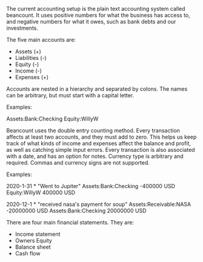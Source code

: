 The current accounting setup is the plain text accounting system called beancount. It uses positive numbers for what the business has access to, and negative numbers for what it owes, such as bank debts and our investments.

The five main accounts are:
- Assets (+)
- Liabilities (-)
- Equity (-)
- Income (-)
- Expenses (+)

Accounts are nested in a hierarchy and separated by colons. The names can be arbitrary, but must start with a capital letter.

Examples:

Assets:Bank:Checking
Equity:WillyW

Beancount uses the double entry counting method. Every transaction affects at least two accounts, and they must add to zero. This helps us keep track of what kinds of income and expenses affect the balance and profit, as well as catching simple input errors.
Every transaction is also associated with a date, and has an option for notes. Currency type is arbitrary and required. Commas and currency signs are not supported.

Examples:

2020-1-31 * "Went to Jupiter"
    Assets:Bank:Checking     -400000 USD
    Equity:WillyW                      400000 USD

2020-12-1 * "received nasa's payment for soup"
    Assets:Receivable:NASA   -20000000 USD
    Assets:Bank:Checking         20000000 USD


There are four main financial statements. They are:
- Income statement
- Owners Equity
- Balance sheet
- Cash flow

